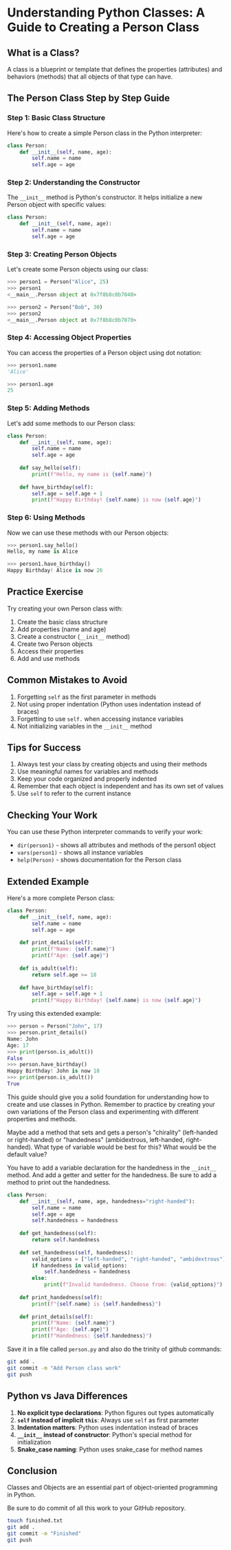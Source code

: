 # Understanding Python Classes: A Guide to Creating a Person Class

## What is a Class?
A class is a blueprint or template that defines the properties (attributes) and behaviors (methods) that all objects of that type can have.

## The Person Class Step by Step Guide

### Step 1: Basic Class Structure
Here's how to create a simple Person class in the Python interpreter:

```python
class Person:
    def __init__(self, name, age):
        self.name = name
        self.age = age
```

### Step 2: Understanding the Constructor
The `__init__` method is Python's constructor. It helps initialize a new Person object with specific values:

```python
class Person:
    def __init__(self, name, age):
        self.name = name
        self.age = age
```

### Step 3: Creating Person Objects
Let's create some Person objects using our class:

```python
>>> person1 = Person("Alice", 25)
>>> person1
<__main__.Person object at 0x7f8b8c0b7040>

>>> person2 = Person("Bob", 30)
>>> person2
<__main__.Person object at 0x7f8b8c0b7070>
```

### Step 4: Accessing Object Properties
You can access the properties of a Person object using dot notation:

```python
>>> person1.name
'Alice'

>>> person1.age
25
```

### Step 5: Adding Methods
Let's add some methods to our Person class:

```python
class Person:
    def __init__(self, name, age):
        self.name = name
        self.age = age
    
    def say_hello(self):
        print(f"Hello, my name is {self.name}")
    
    def have_birthday(self):
        self.age = self.age + 1
        print(f"Happy Birthday! {self.name} is now {self.age}")
```

### Step 6: Using Methods
Now we can use these methods with our Person objects:

```python
>>> person1.say_hello()
Hello, my name is Alice

>>> person1.have_birthday()
Happy Birthday! Alice is now 26
```

## Practice Exercise
Try creating your own Person class with:
1. Create the basic class structure
2. Add properties (name and age)
3. Create a constructor (`__init__` method)
4. Create two Person objects
5. Access their properties
6. Add and use methods

## Common Mistakes to Avoid
1. Forgetting `self` as the first parameter in methods
2. Not using proper indentation (Python uses indentation instead of braces)
3. Forgetting to use `self.` when accessing instance variables
4. Not initializing variables in the `__init__` method

## Tips for Success
1. Always test your class by creating objects and using their methods
2. Use meaningful names for variables and methods
3. Keep your code organized and properly indented
4. Remember that each object is independent and has its own set of values
5. Use `self` to refer to the current instance

## Checking Your Work
You can use these Python interpreter commands to verify your work:
- `dir(person1)` - shows all attributes and methods of the person1 object
- `vars(person1)` - shows all instance variables
- `help(Person)` - shows documentation for the Person class

## Extended Example
Here's a more complete Person class:

```python
class Person:
    def __init__(self, name, age):
        self.name = name
        self.age = age
    
    def print_details(self):
        print(f"Name: {self.name}")
        print(f"Age: {self.age}")
    
    def is_adult(self):
        return self.age >= 18
    
    def have_birthday(self):
        self.age = self.age + 1
        print(f"Happy Birthday! {self.name} is now {self.age}")
```

Try using this extended example:
```python
>>> person = Person("John", 17)
>>> person.print_details()
Name: John
Age: 17
>>> print(person.is_adult())
False
>>> person.have_birthday()
Happy Birthday! John is now 18
>>> print(person.is_adult())
True
```

This guide should give you a solid foundation for understanding
how to create and use classes in Python.
Remember to practice by creating your own variations of the Person
class and experimenting with different properties and methods.

Maybe add a method that sets and gets a person's "chirality" (left-handed or right-handed) or "handedness" (ambidextrous, left-handed, right-handed).
What type of variable would be best for this?
What would be the default value?

You have to add a variable declaration for the handedness in the `__init__` method.
And add a getter and setter for the handedness.
Be sure to add a method to print out the handedness.

```python
class Person:
    def __init__(self, name, age, handedness="right-handed"):
        self.name = name
        self.age = age
        self.handedness = handedness
    
    def get_handedness(self):
        return self.handedness
    
    def set_handedness(self, handedness):
        valid_options = ["left-handed", "right-handed", "ambidextrous"]
        if handedness in valid_options:
            self.handedness = handedness
        else:
            print(f"Invalid handedness. Choose from: {valid_options}")
    
    def print_handedness(self):
        print(f"{self.name} is {self.handedness}")
    
    def print_details(self):
        print(f"Name: {self.name}")
        print(f"Age: {self.age}")
        print(f"Handedness: {self.handedness}")
```

Save it in a file called `person.py` and also do the trinity of github commands:

```bash
git add .
git commit -m "Add Person class work"
git push
```

## Python vs Java Differences
1. **No explicit type declarations**: Python figures out types automatically
2. **`self` instead of implicit `this`**: Always use `self` as first parameter
3. **Indentation matters**: Python uses indentation instead of braces
4. **`__init__` instead of constructor**: Python's special method for initialization
5. **Snake_case naming**: Python uses snake_case for method names

## Conclusion

Classes and Objects are an essential part of object-oriented programming in Python.

Be sure to do commit of all this work to your GitHub repository.

```bash
touch finished.txt
git add .
git commit -m "Finished"
git push
```